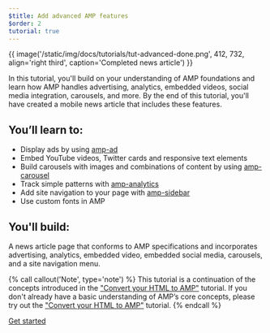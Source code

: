 ```yaml
---
$title: Add advanced AMP features
$order: 2
tutorial: true
---
```


{{ image('/static/img/docs/tutorials/tut-advanced-done.png', 412, 732, align='right third', caption='Completed news article') }}

In this tutorial, you'll build on your understanding of AMP foundations and learn how AMP handles advertising, analytics, embedded videos, social media integration, carousels, and more. By the end of this tutorial, you'll have created a mobile news article that includes these features.

## You’ll learn to:

- Display ads by using [amp-ad](/docs/reference/components/amp-ad.html)
- Embed YouTube videos, Twitter cards and responsive text elements
- Build carousels with images and combinations of content by using [amp-carousel](/docs/reference/components/amp-carousel.html)
- Track simple patterns with [amp-analytics](/docs/reference/components/amp-analytics.html)
- Add site navigation to your page with [amp-sidebar](/docs/reference/components/amp-sidebar.html)
- Use custom fonts in AMP

## You'll build:

A news article page that conforms to AMP specifications and incorporates advertising, analytics, embedded video, embedded social media, carousels, and a site navigation menu.

{% call callout('Note', type='note') %}
This tutorial is a continuation of the concepts introduced in the ["Convert your HTML to AMP"](/docs/tutorials/converting.html) tutorial. If you don't already have a basic understanding of AMP’s core concepts, please try out the ["Convert your HTML to AMP"](/docs/tutorials/converting.html)  tutorial.
{% endcall %}

<div class="start-button">
<a class="button" href="/docs/tutorials/add_advanced/setting_up.html"><span class="arrow-next">Get started</span></a>
</div>
